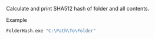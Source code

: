 Calculate and print SHA512 hash of folder and all contents.

Example

```bash
FolderHash.exe "C:\Path\To\Folder"
```